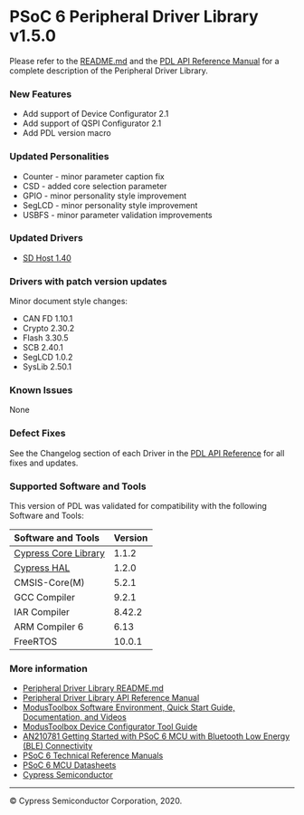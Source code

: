 # PSoC 6 Peripheral Driver Library v1.5.0

Please refer to the [README.md](./README.md) and the [PDL API Reference Manual](https://cypresssemiconductorco.github.io/psoc6pdl/pdl_api_reference_manual/html/index.html) for a complete description of the Peripheral Driver Library.

### New Features

* Add support of Device Configurator 2.1
* Add support of QSPI Configurator 2.1
* Add PDL version macro

### Updated Personalities

* Counter - minor parameter caption fix
* CSD -  added core selection parameter
* GPIO - minor personality style improvement
* SegLCD - minor personality style improvement
* USBFS - minor parameter validation improvements

### Updated Drivers

* [SD Host 1.40](https://cypresssemiconductorco.github.io/psoc6pdl/pdl_api_reference_manual/html/group__group__sd__host.html)

### Drivers with patch version updates

Minor document style changes:

* CAN FD 1.10.1
* Crypto 2.30.2
* Flash 3.30.5
* SCB 2.40.1
* SegLCD 1.0.2
* SysLib 2.50.1

### Known Issues

None

### Defect Fixes

See the Changelog section of each Driver in the [PDL API Reference](https://cypresssemiconductorco.github.io/psoc6pdl/pdl_api_reference_manual/html/modules.html) for all fixes and updates.

### Supported Software and Tools

This version of PDL was validated for compatibility with the following Software and Tools:

| Software and Tools                                      | Version      |
| :---                                                    | :----        |
| [Cypress Core Library](https://github.com/cypresssemiconductorco/core-lib)    | 1.1.2        |
| [Cypress HAL](https://github.com/cypresssemiconductorco/psoc6hal)             | 1.2.0        |
| CMSIS-Core(M)                                           | 5.2.1        |
| GCC Compiler                                            | 9.2.1        |
| IAR Compiler                                            | 8.42.2       |
| ARM Compiler 6                                          | 6.13         |
| FreeRTOS                                                | 10.0.1       |

### More information

* [Peripheral Driver Library README.md](./README.md)
* [Peripheral Driver Library API Reference Manual](https://cypresssemiconductorco.github.io/psoc6pdl/pdl_api_reference_manual/html/index.html)
* [ModusToolbox Software Environment, Quick Start Guide, Documentation, and Videos](https://www.cypress.com/products/modustoolbox-software-environment)
* [ModusToolbox Device Configurator Tool Guide](https://www.cypress.com/ModusToolboxDeviceConfig)
* [AN210781 Getting Started with PSoC 6 MCU with Bluetooth Low Energy (BLE) Connectivity](http://www.cypress.com/an210781)
* [PSoC 6 Technical Reference Manuals](https://www.cypress.com/search/all/PSoC%206%20Technical%20Reference%20Manual?f%5b0%5d=meta_type%3Atechnical_documents&f%5b1%5d=resource_meta_type%3A583)
* [PSoC 6 MCU Datasheets](https://www.cypress.com/search/all?f%5b0%5d=meta_type%3Atechnical_documents&f%5b1%5d=resource_meta_type%3A575&f%5b2%5d=field_related_products%3A114026)
* [Cypress Semiconductor](http://www.cypress.com)
  
---
© Cypress Semiconductor Corporation, 2020.

